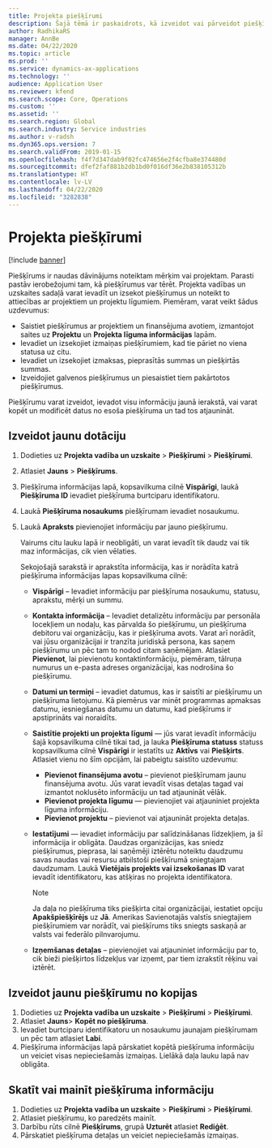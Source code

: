 ```yaml
---
title: Projekta piešķīrumi
description: Šajā tēmā ir paskaidrots, kā izveidot vai pārveidot piešķīrumu.
author: RadhikaRS
manager: AnnBe
ms.date: 04/22/2020
ms.topic: article
ms.prod: ''
ms.service: dynamics-ax-applications
ms.technology: ''
audience: Application User
ms.reviewer: kfend
ms.search.scope: Core, Operations
ms.custom: ''
ms.assetid: ''
ms.search.region: Global
ms.search.industry: Service industries
ms.author: v-radsh
ms.dyn365.ops.version: 7
ms.search.validFrom: 2019-01-15
ms.openlocfilehash: f4f7d347dab9f02fc474656e2f4cfba8e374480d
ms.sourcegitcommit: dfef2faf881b2db1bd0f016df36e2b838105312b
ms.translationtype: HT
ms.contentlocale: lv-LV
ms.lasthandoff: 04/22/2020
ms.locfileid: "3282838"
---
```

# <a name="project-grants"></a>Projekta piešķīrumi

[!include [banner](../includes/banner.md)]

Piešķīrums ir naudas dāvinājums noteiktam mērķim vai projektam. Parasti pastāv ierobežojumi tam, kā piešķīrumus var tērēt. Projekta vadības un uzskaites sadaļā varat ievadīt un izsekot piešķīrumus un noteikt to attiecības ar projektiem un projektu līgumiem. Piemēram, varat veikt šādus uzdevumus:

- Saistiet piešķīrumus ar projektiem un finansējuma avotiem, izmantojot saites uz **Projektu** un **Projekta līguma informācijas** lapām.
- Ievadiet un izsekojiet izmaiņas piešķīrumiem, kad tie pāriet no viena statusa uz citu.
- Ievadiet un izsekojiet izmaksas, pieprasītās summas un piešķirtās summas.
- Izveidojiet galvenos piešķīrumus un piesaistiet tiem pakārtotos piešķīrumus.

Piešķīrumu varat izveidot, ievadot visu informāciju jaunā ierakstā, vai varat kopēt un modificēt datus no esoša piešķīruma un tad tos atjaunināt.

## <a name="create-a-new-grant"></a>Izveidot jaunu dotāciju

1. Dodieties uz **Projekta vadība un uzskaite** \> **Piešķīrumi** \> **Piešķīrumi**.
2. Atlasiet **Jauns** \> **Piešķīrums**.
3. Piešķīruma informācijas lapā, kopsavilkuma cilnē **Vispārīgi**, laukā **Piešķīruma ID** ievadiet piešķīruma burtciparu identifikatoru.
4. Laukā **Piešķīruma nosaukums** piešķīrumam ievadiet nosaukumu.
5. Laukā **Apraksts** pievienojiet informāciju par jauno piešķīrumu.

    Vairums citu lauku lapā ir neobligāti, un varat ievadīt tik daudz vai tik maz informācijas, cik vien vēlaties.

    Sekojošajā sarakstā ir aprakstīta informācija, kas ir norādīta katrā piešķīruma informācijas lapas kopsavilkuma cilnē:

    - **Vispārīgi** – Ievadiet informāciju par piešķīruma nosaukumu, statusu, aprakstu, mērķi un summu.
    - **Kontakta informācija** – Ievadiet detalizētu informāciju par personāla locekļiem un nodaļu, kas pārvalda šo piešķīrumu, un piešķīruma debitoru vai organizāciju, kas ir piešķīruma avots. Varat arī norādīt, vai jūsu organizācijai ir tranzīta juridiskā persona, kas saņem piešķīrumu un pēc tam to nodod citam saņēmējam. Atlasiet **Pievienot**, lai pievienotu kontaktinformāciju, piemēram, tālruņa numurus un e-pasta adreses organizācijai, kas nodrošina šo piešķīrumu.
    - **Datumi un termiņi** – ievadiet datumus, kas ir saistīti ar piešķīrumu un piešķīruma lietojumu. Kā piemērus var minēt programmas apmaksas datumu, iesniegšanas datumu un datumu, kad piešķīrums ir apstiprināts vai noraidīts.
    - **Saistītie projekti un projekta līgumi** — jūs varat ievadīt informāciju šajā kopsavilkuma cilnē tikai tad, ja lauka **Piešķīruma statuss** statuss kopsavilkuma cilnē **Vispārīgi** ir iestatīts uz **Aktīvs** vai **Piešķirts**. Atlasiet vienu no šīm opcijām, lai pabeigtu saistīto uzdevumu:

        - **Pievienot finansējuma avotu** – pievienot piešķīrumam jaunu finansējuma avotu. Jūs varat ievadīt visas detaļas tagad vai izmantot noklusēto informāciju un tad atjaunināt vēlāk.
        - **Pievienot projekta līgumu** — pievienojiet vai atjauniniet projekta līguma informāciju.
        - **Pievienot projektu** – pievienot vai atjaunināt projekta detaļas.

    - **Iestatījumi** — ievadiet informāciju par salīdzināšanas līdzekļiem, ja šī informācija ir obligāta. Daudzas organizācijas, kas sniedz piešķīrumus, pieprasa, lai saņēmēji iztērētu noteiktu daudzumu savas naudas vai resursu atbilstoši piešķīrumā sniegtajam daudzumam. Laukā **Vietējais projekts vai izsekošanas ID** varat ievadīt identifikatoru, kas atšķiras no projekta identifikatora.

        > [!NOTE]
        > Ja daļa no piešķīruma tiks piešķirta citai organizācijai, iestatiet opciju **Apakšpiešķīrējs** uz **Jā**. Amerikas Savienotajās valstīs sniegtajiem piešķīrumiem var norādīt, vai piešķīrums tiks sniegts saskaņā ar valsts vai federālo pilnvarojumu.

    - **Izņemšanas detaļas** – pievienojiet vai atjauniniet informāciju par to, cik bieži piešķirtos līdzekļus var izņemt, par tiem izrakstīt rēķinu vai iztērēt.

## <a name="create-a-new-grant-from-a-copy"></a>Izveidot jaunu piešķīrumu no kopijas

1. Dodieties uz **Projekta vadība un uzskaite** \> **Piešķīrumi** \> **Piešķīrumi**.
2. Atlasiet **Jauns**\> **Kopēt no piešķīruma**.
3. Ievadiet burtciparu identifikatoru un nosaukumu jaunajam piešķīrumam un pēc tam atlasiet **Labi**.
4. Piešķīruma informācijas lapā pārskatiet kopētā piešķīruma informāciju un veiciet visas nepieciešamās izmaiņas. Lielākā daļa lauku lapā nav obligāta.

## <a name="view-or-modify-grant-details"></a>Skatīt vai mainīt piešķīruma informāciju

1. Dodieties uz **Projekta vadība un uzskaite** \> **Piešķīrumi** \> **Piešķīrumi**.
2. Atlasiet piešķīrumu, ko paredzēts mainīt.
3. Darbību rūts cilnē **Piešķīrums**, grupā **Uzturēt** atlasiet **Rediģēt**.
4. Pārskatiet piešķīruma detaļas un veiciet nepieciešamās izmaiņas.
